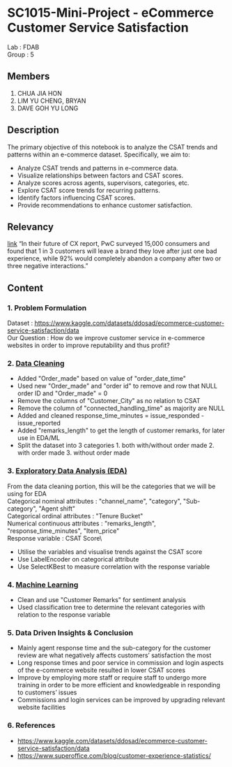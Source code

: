 # SC1015-Mini-Project - eCommerce Customer Service Satisfaction
Lab : FDAB\
Group : 5

Members 
--
1. CHUA JIA HON
2. LIM YU CHENG, BRYAN
3. DAVE GOH YU LONG

Description
--
The primary objective of this notebook is to analyze the CSAT trends and patterns within an e-commerce dataset. Specifically, we aim to:
- Analyze CSAT trends and patterns in e-commerce data.
- Visualize relationships between factors and CSAT scores.
- Analyze scores across agents, supervisors, categories, etc.
- Explore CSAT score trends for recurring patterns.
- Identify factors influencing CSAT scores.
- Provide recommendations to enhance customer satisfaction.

Relevancy
--
[link](https://www.superoffice.com/blog/customer-experience-statistics/) “In their future of CX report, PwC surveyed 15,000 consumers and found that 1 in 3 customers will leave a brand they love after just one bad experience, while 92% would completely abandon a company after two or three negative interactions.”


Content
--
### 1. Problem Formulation
Dataset : https://www.kaggle.com/datasets/ddosad/ecommerce-customer-service-satisfaction/data \
Our Question : How do we improve customer service in e-commerce websites in order to improve reputability and thus profit?

### 2. [Data Cleaning](cleantest.ipynb)
- Added "Order_made" based on value of "order_date_time"
- Used new "Order_made" and "order id" to remove and row that NULL order ID and "Order_made" = 0
- Remove the columns of "Customer_City" as no relation to CSAT
- Remove the column of "connected_handling_time" as majority are NULL
- Added and cleaned response_time_minutes = issue_responded - issue_reported
- Added "remarks_length" to get the length of customer remarks, for later use in EDA/ML
- Split the dataset into 3 categories 1. both with/without order made 2. with order made 3. without order made

### 3. [Exploratory Data Analysis (EDA)](edatest.ipynb)
From the data cleaning portion, this will be the categories that we will be using for EDA \
Categorical nominal attributes : "channel_name", "category", "Sub-category", "Agent shift"\
Categorical ordinal attributes : "Tenure Bucket"\
Numerical continuous attributes : "remarks_length", "response_time_minutes", "Item_price"\
Response variable : CSAT Score\

- Utilise the variables and visualise trends against the CSAT score
- Use LabelEncoder on categorical attribute
- Use SelectKBest to measure correlation with the response variable

### 4. [Machine Learning](mltest.ipynb)
- Clean and use "Customer Remarks" for sentiment analysis
- Used classification tree to determine the relevant categories with relation to the response variable


### 5. Data Driven Insights & Conclusion
- Mainly agent response time and the sub-category for the customer review are what negatively affects customers’ satisfaction the most
- Long response times and poor service in commission and login aspects of the e-commerce website resulted in lower CSAT scores
- Improve by employing more staff or require staff to undergo more training in order to be more efficient and knowledgeable in responding to customers’ issues
- Commissions and login services can be improved by upgrading relevant website facilities

### 6. References 
- https://www.kaggle.com/datasets/ddosad/ecommerce-customer-service-satisfaction/data
- https://www.superoffice.com/blog/customer-experience-statistics/


